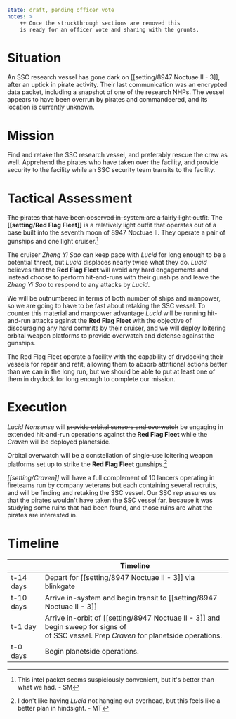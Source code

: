 ```yaml
state: draft, pending officer vote
notes: >
	++ Once the struckthrough sections are removed this
	is ready for an officer vote and sharing with the grunts.
```
# Situation
An SSC research vessel has gone dark on [[setting/8947 Noctuae II - 3]], after an uptick in pirate activity.  Their last communication was an encrypted data packet, including a snapshot of one of the research NHPs.  The vessel appears to have been overrun by pirates and commandeered, and its location is currently unknown.

# Mission
Find and retake the SSC research vessel, and preferably rescue the crew as well.  Apprehend the pirates who have taken over the facility, and provide security to the facility while an SSC security team transits to the facility.

# Tactical Assessment
~~The pirates that have been observed in-system are a fairly light outfit.~~ The **[[setting/Red Flag Fleet]]** is a relatively light outfit that operates out of a base built into the seventh moon of 8947 Noctuae II.  They operate a pair of gunships and one light cruiser.[^1]

The cruiser *Zheng Yi Sao* can keep pace with *Lucid* for long enough to be a potential threat, but *Lucid* displaces nearly twice what they do.  *Lucid* believes that the **Red Flag Fleet** will avoid any hard engagements and instead choose to perform hit-and-runs with their gunships and leave the *Zheng Yi Sao* to respond to any attacks by *Lucid*.

We will be outnumbered in terms of both number of ships and manpower, so we are going to have to be fast about retaking the SSC vessel.  To counter this material and manpower advantage *Lucid* will be running hit-and-run attacks against the **Red Flag Fleet** with the objective of discouraging any hard commits by their cruiser, and we will deploy loitering orbital weapon platforms to provide overwatch and defense against the gunships.

The Red Flag Fleet operate a facility with the capability of drydocking their vessels for repair and refit, allowing them to absorb attritional actions better than we can in the long run, but we should be able to put at least one of them in drydock for long enough to complete our mission.

# Execution
*Lucid Nonsense* will ~~provide orbital sensors and overwatch~~ be engaging in extended hit-and-run operations against the **Red Flag Fleet** while the *Craven* will be deployed planetside.

Orbital overwatch will be a constellation of single-use loitering weapon platforms set up to strike the **Red Flag Fleet** gunships.[^2]

*[[setting/Craven]]* will have a full complement of 10 lancers operating in fireteams run by company veterans but each containing several recruits, and will be finding and retaking the SSC vessel.  Our SSC rep assures us that the pirates wouldn't have taken the SSC vessel far, because it was studying some ruins that had been found, and those ruins are what the pirates are interested in.

# Timeline

|           | Timeline                                                                                                                               |
| --------- | -------------------------------------------------------------------------------------------------------------------------------------- |
| t-14 days | Depart for [[setting/8947 Noctuae II - 3]] via blinkgate                                                                                       |
| t-10 days | Arrive in-system and begin transit to [[setting/8947 Noctuae II - 3]]                                                                          |
| t-1 day   | Arrive in-orbit of [[setting/8947 Noctuae II - 3]] and begin sweep for signs of <br>  of SSC vessel.  Prep *Craven* for planetside operations. |
| t-0 days  | Begin planetside operations.                                                                                                           |


[^1]: This intel packet seems suspiciously convenient, but it's better than what we had.  - SM

[^2]: I don't like having *Lucid* not hanging out overhead, but this feels like a better plan in hindsight. - MT
